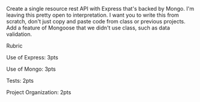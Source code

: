 Create a single resource rest API with Express that's backed by Mongo. I'm leaving this pretty open to interpretation. I want you to write this from scratch, don't just copy and paste code from class or previous projects. Add a feature of Mongoose that we didn't use class, such as data validation.

 

Rubric

Use of Express: 3pts

Use of Mongo: 3pts

Tests: 2pts

Project Organization: 2pts